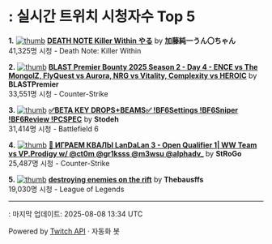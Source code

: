 # : 실시간 트위치 시청자수 Top 5

**1.** [![thumb](https://static-cdn.jtvnw.net/previews-ttv/live_user_kato_junichi0817-320x180.jpg)](https://twitch.tv/加藤純一うん〇ちゃん)
**[DEATH NOTE Killer Within やる](https://twitch.tv/加藤純一うん〇ちゃん)** by **加藤純一うん〇ちゃん**<br>41,325명 시청  - Death Note: Killer Within

**2.** [![thumb](https://static-cdn.jtvnw.net/previews-ttv/live_user_blastpremier-320x180.jpg)](https://twitch.tv/BLASTPremier)
**[BLAST Premier Bounty 2025 Season 2 - Day 4 - ENCE vs The MongolZ, FlyQuest vs Aurora, NRG vs Vitality, Complexity vs HEROIC](https://twitch.tv/BLASTPremier)** by **BLASTPremier**<br>33,551명 시청  - Counter-Strike

**3.** [![thumb](https://static-cdn.jtvnw.net/previews-ttv/live_user_stodeh-320x180.jpg)](https://twitch.tv/Stodeh)
**[✅BETA KEY DROPS+BEAMS✅ !BF6Settings !BF6Sniper !BF6Review !PCSPEC](https://twitch.tv/Stodeh)** by **Stodeh**<br>31,414명 시청  - Battlefield 6

**4.** [![thumb](https://static-cdn.jtvnw.net/previews-ttv/live_user_strogo-320x180.jpg)](https://twitch.tv/StRoGo)
**[🔴 ИГРАЕМ КВАЛЫ LanDaLan 3 - Open Qualifier 1| WW Team vs VP.Prodigy w/ @ct0m @gr1ksss @m3wsu @alphadv_](https://twitch.tv/StRoGo)** by **StRoGo**<br>25,487명 시청  - Counter-Strike

**5.** [![thumb](https://static-cdn.jtvnw.net/previews-ttv/live_user_thebausffs-320x180.jpg)](https://twitch.tv/Thebausffs)
**[destroying enemies on the rift](https://twitch.tv/Thebausffs)** by **Thebausffs**<br>19,030명 시청  - League of Legends


---
: 마지막 업데이트: 2025-08-08 13:34 UTC

Powered by [Twitch API](https://dev.twitch.tv/docs/api/reference) · 자동화 봇